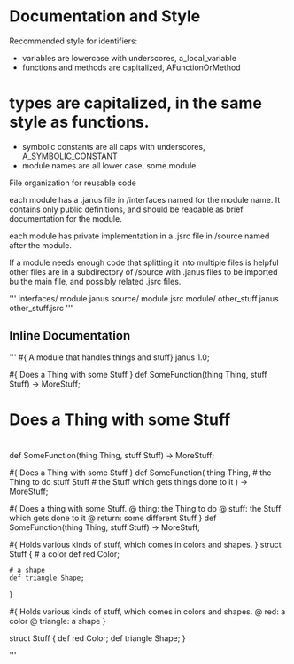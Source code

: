 
# Documentation and Style


Recommended style for identifiers:

* variables are lowercase with underscores, a_local_variable
* functions and methods are capitalized, AFunctionOrMethod
# types are capitalized, in the same style as functions.
* symbolic constants are all caps with underscores, A_SYMBOLIC_CONSTANT
* module names are all lower case, some.module

File organization for reusable code

each module has a .janus file in /interfaces named for the module name.
It contains only public definitions, and should be readable as brief
documentation for the module.

each module has private implementation in a .jsrc file in /source named after
the module.

If a module needs enough code that splitting it into multiple files is helpful
other files are in a subdirectory of /source with .janus files to be imported
bu the main file, and possibly related .jsrc files.

'''
interfaces/
	module.janus
source/
	module.jsrc
	module/
		other_stuff.janus
		other_stuff.jsrc
'''


## Inline Documentation

'''
#{ A module that handles things and stuff}
janus 1.0;

#{
 Does a Thing with some Stuff
 }
def SomeFunction(thing Thing, stuff Stuff) -> MoreStuff;


#
# Does a Thing with some Stuff
#
def SomeFunction(thing Thing, stuff Stuff) -> MoreStuff;


#{ Does a Thing with some Stuff }
def SomeFunction(
	thing Thing,   # the Thing to do
	stuff Stuff    # the Stuff which gets things done to it
	) -> MoreStuff;

#{
	Does a thing with some Stuff.
		@ thing: the Thing to do
		@ stuff: the Stuff which gets done to it
		@ return: some different Stuff
 }
def SomeFunction(thing Thing, stuff Stuff) -> MoreStuff;



#{ Holds various kinds of stuff, which comes in colors and shapes. }
struct Stuff
{
	# a color
	def red Color;

	# a shape
	def triangle Shape;
}

#{
	Holds various kinds of stuff, which comes in colors and shapes.
	 @ red: a color
	 @ triangle: a shape
 }

struct Stuff
{
	def red Color;
	def triangle Shape;
}

'''

